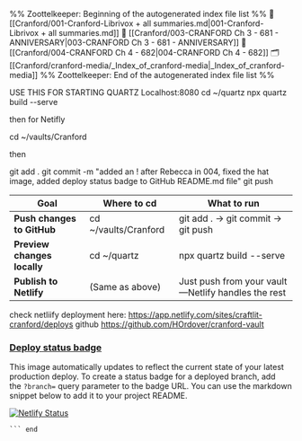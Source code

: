 %% Zoottelkeeper: Beginning of the autogenerated index file list  %%
📄 [[Cranford/001-Cranford-Librivox + all summaries.md|001-Cranford-Librivox + all summaries.md]]
📄 [[Cranford/003-CRANFORD Ch 3 - 681 - ANNIVERSARY|003-CRANFORD Ch 3 - 681 - ANNIVERSARY]]
📄 [[Cranford/004-CRANFORD Ch 4 - 682|004-CRANFORD Ch 4 - 682]]
🗂️ [[Cranford/cranford-media/_Index_of_cranford-media|_Index_of_cranford-media]]
%% Zoottelkeeper: End of the autogenerated index file list  %%

USE THIS FOR STARTING QUARTZ Localhost:8080
cd ~/quartz
npx quartz build --serve

then for Netifly

cd ~/vaults/Cranford

then

git add .
git commit -m "added an ! after Rebecca in 004, fixed the hat image, added deploy status badge to GitHub README.md file"
git push

| **Goal**                    | **Where to** cd      | **What to run**                                    |
| --------------------------- | -------------------- | -------------------------------------------------- |
| **Push changes to GitHub**  | cd ~/vaults/Cranford | git add . → git commit → git push                  |
| **Preview changes locally** | cd ~/quartz          | npx quartz build --serve                           |
| **Publish to Netlify**      | (Same as above)      | Just push from your vault—Netlify handles the rest |
check netliify deployment here: https://app.netlify.com/sites/craftlit-cranford/deploys
github https://github.com/HOrdover/cranford-vault


### [Deploy status badge](https://app.netlify.com/sites/craftlit-cranford/configuration/general#deploy-status-badge)

This image automatically updates to reflect the current state of your latest production deploy. To create a status badge for a deployed branch, add the `?branch=` query parameter to the badge URL. You can use the markdown snippet below to add it to your project README.

[![Netlify Status](https://api.netlify.com/api/v1/badges/7313b0cb-128b-4e11-b425-b55088c13680/deploy-status)](https://app.netlify.com/sites/craftlit-cranford/deploys)
```[![Netlify Status](https://api.netlify.com/api/v1/badges/7313b0cb-128b-4e11-b425-b55088c13680/deploy-status)](https://app.netlify.com/sites/craftlit-cranford/deploys)
``` end



